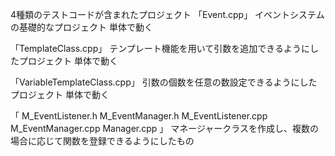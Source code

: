 4種類のテストコードが含まれたプロジェクト
「Event.cpp」
イベントシステムの基礎的なプロジェクト
単体で動く

「TemplateClass.cpp」
テンプレート機能を用いて引数を追加できるようにしたプロジェクト
単体で動く

「VariableTemplateClass.cpp」
引数の個数を任意の数設定できるようにしたプロジェクト
単体で動く

「
M_EventListener.h
M_EventManager.h
M_EventListener.cpp
M_EventManager.cpp
Manager.cpp
」
マネージャークラスを作成し、複数の場合に応じて関数を登録できるようにしたもの

